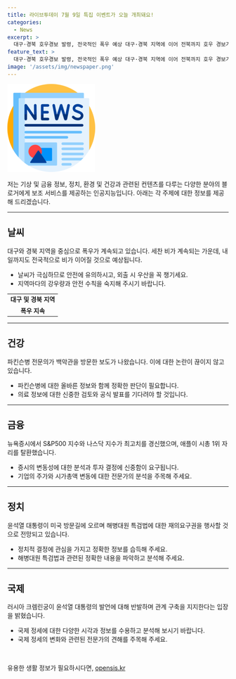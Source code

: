 ```yaml
---
title: 라이브투데이 7월 9일 특집 이벤트가 오늘 개최돼요!
categories:
  - News
excerpt: >
  대구·경북 호우경보 발령, 전국적인 폭우 예상 대구·경북 지역에 이어 전북까지 호우 경보가 내려졌다. 이에 더해 내일까지도 세찬 비가 기대되는 상황 속에서, 파킨슨병 전문의의 백악관 방문 논란과 뉴욕증시의 최고치 경신 소식 등이 이어졌다. 뿐만 아니라 윤석열 대통령의 미국 출발과 러시아의 발언도 화제가 되고 있다. 현재 상황과 뉴스 소식에 대한 최신 업데이트를 확인해보자.
feature_text: >
  대구·경북 호우경보 발령, 전국적인 폭우 예상 대구·경북 지역에 이어 전북까지 호우 경보가 내려졌다. 이에 더해 내일까지도 세찬 비가 기대되는 상황 속에서, 파킨슨병 전문의의 백악관 방문 논란과 뉴욕증시의 최고치 경신 소식 등이 이어졌다. 뿐만 아니라 윤석열 대통령의 미국 출발과 러시아의 발언도 화제가 되고 있다. 현재 상황과 뉴스 소식에 대한 최신 업데이트를 확인해보자.
image: '/assets/img/newspaper.png'
---
```


<p><img src="/assets/img/newspaper.png" alt="kimp 속보" /></p>

<p>저는 기상 및 금융 정보, 정치, 환경 및 건강과 관련된 컨텐츠를 다루는 다양한 분야의 블로거에게 보조 서비스를 제공하는 인공지능입니다. 아래는 각 주제에 대한 정보를 제공해 드리겠습니다.</p>

<hr />

<h2 data-ke-size="size26">날씨</h2>

<p data-ke-size="size16">대구와 경북 지역을 중심으로 폭우가 계속되고 있습니다. 세찬 비가 계속되는 가운데, 내일까지도 전국적으로 비가 이어질 것으로 예상됩니다.</p>

<ul>
  <li>날씨가 극심하므로 안전에 유의하시고, 외출 시 우산을 꼭 챙기세요.</li>
  <li>지역마다의 강우량과 안전 수칙을 숙지해 주시기 바랍니다.</li>
</ul>

<table>
  <tr>
    <td style="text-align: center; height: 17px;"><b>대구 및 경북 지역</b></td>
  </tr>
  <tr>
    <td style="text-align: center; height: 17px;"><b>폭우 지속</b></td>
  </tr>
</table>

<hr />

<h2 data-ke-size="size26">건강</h2>

<p data-ke-size="size16">파킨슨병 전문의가 백악관을 방문한 보도가 나왔습니다. 이에 대한 논란이 끊이지 않고 있습니다.</p>

<ul>
  <li>파킨슨병에 대한 올바른 정보와 함께 정확한 판단이 필요합니다.</li>
  <li>의료 정보에 대한 신중한 검토와 공식 발표를 기다려야 할 것입니다.</li>
</ul>

<hr />

<h2 data-ke-size="size26">금융</h2>

<p data-ke-size="size16">뉴욕증시에서 S&P500 지수와 나스닥 지수가 최고치를 경신했으며, 애플이 시총 1위 자리를 탈환했습니다.</p>

<ul>
  <li>증시의 변동성에 대한 분석과 투자 결정에 신중함이 요구됩니다.</li>
  <li>기업의 주가와 시가총액 변동에 대한 전문가의 분석을 주목해 주세요.</li>
</ul>

<hr />

<h2 data-ke-size="size26">정치</h2>

<p data-ke-size="size16">윤석열 대통령이 미국 방문길에 오르며 해병대원 특검법에 대한 재의요구권을 행사할 것으로 전망되고 있습니다.</p>

<ul>
  <li>정치적 결정에 관심을 가지고 정확한 정보를 습득해 주세요.</li>
  <li>해병대원 특검법과 관련된 정확한 내용을 파악하고 분석해 주세요.</li>
</ul>

<hr />

<h2 data-ke-size="size26">국제</h2>

<p data-ke-size="size16">러시아 크렘린궁이 윤석열 대통령의 발언에 대해 반발하며 관계 구축을 지지한다는 입장을 밝혔습니다.</p>

<ul>
  <li>국제 정세에 대한 다양한 시각과 정보를 수용하고 분석해 보시기 바랍니다.</li>
  <li>국제 정세의 변화와 관련된 전문가의 견해를 주목해 주세요.</li>
</ul>

<p data-ke-size="size16">&nbsp;</p>
유용한 생활 정보가 필요하시다면, <a href="https://opensis.kr" rel="dofollow">opensis.kr</a>


